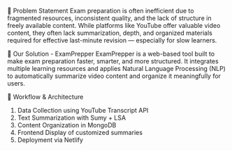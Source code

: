 📌 Problem Statement
Exam preparation is often inefficient due to fragmented resources, inconsistent quality, and the lack of structure in freely available content. While platforms like YouTube offer valuable video content, they often lack summarization, depth, and organized materials required for effective last-minute revision — especially for slow learners.


🎯 Our Solution - ExamPrepper
ExamPrepper is a web-based tool built to make exam preparation faster, smarter, and more structured. It integrates multiple learning resources and applies Natural Language Processing (NLP) to automatically summarize video content and organize it meaningfully for users.

🔄 Workflow & Architecture
1. Data Collection using YouTube Transcript API
2. Text Summarization with Sumy + LSA
3. Content Organization in MongoDB
4. Frontend Display of customized summaries
5. Deployment via Netlify



